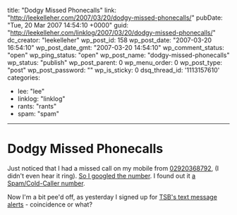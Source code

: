 title: "Dodgy Missed Phonecalls"
link: "http://leekelleher.com/2007/03/20/dodgy-missed-phonecalls/"
pubDate: "Tue, 20 Mar 2007 14:54:10 +0000"
guid: "http://leekelleher.com/linklog/2007/03/20/dodgy-missed-phonecalls/"
dc_creator: "leekelleher"
wp_post_id: 158
wp_post_date: "2007-03-20 16:54:10"
wp_post_date_gmt: "2007-03-20 14:54:10"
wp_comment_status: "open"
wp_ping_status: "open"
wp_post_name: "dodgy-missed-phonecalls"
wp_status: "publish"
wp_post_parent: 0
wp_menu_order: 0
wp_post_type: "post"
wp_post_password: ""
wp_is_sticky: 0
dsq_thread_id: '1113157610'
categories:
  - lee: "lee"
  - linklog: "linklog"
  - rants: "rants"
  - spam: "spam"

---

# Dodgy Missed Phonecalls

Just noticed that I had a missed call on my mobile from <a href="http://technorati.com/tag/02920368792">02920368792</a>, (I didn't even hear it ring).  <a href="http://www.google.co.uk/search?hl=en&q=02920368792">So I googled the number</a>. I found out it <a href="http://vinlai.com/blog/cold-callers-spam-numbers.html">a Spam/Cold-Caller number</a>.

Now I'm a bit pee'd off, as yesterday I signed up for <a href="http://www.lloydstsb.com/internet_banking/sms_text_alerts.asp">TSB's text message alerts</a> - coincidence or what?